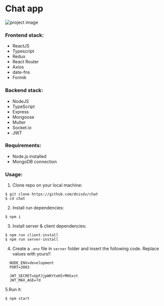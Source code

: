 # Chat app
<img src="https://i.imgur.com/qOEbjnI.png" alt="project image" />


### Frontend stack:

* ReactJS
* Typescript
* Redux
* React Router
* Axios
* date-fns
* Formik

### Backend stack:

- NodeJS
- TypeScript
- Express
- Mongoose
- Multer
- Socket.io
- JWT


### Requirements:
* Node.js installed
* MongoDB connection


### Usage:
1. Clone repo on your local machine:
```
$ git clone https://github.com/dnisdv/chat
$ cd chat
```
2. Install run dependencies:
```
$ npm i
```
3. Install server & client dependencies:
```
$ npm run client-install
$ npm run server-install
```
4. Create a `.env` file in ```server``` folder and insert the following code. Replace values with yours!!
```
  NODE_ENV=development
  PORT=3003

  JWT_SECRET=UpFJjpWKYteH5rMHSxst
  JWT_MAX_AGE=7d
```
5.Run it:
```
$ npm start
```
